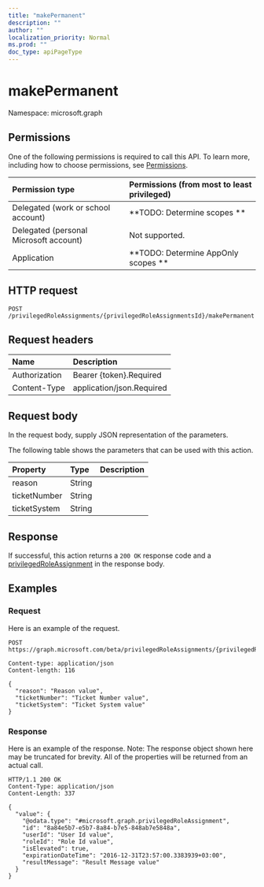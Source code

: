 ```yaml
---
title: "makePermanent"
description: ""
author: ""
localization_priority: Normal
ms.prod: ""
doc_type: apiPageType
---
```


# makePermanent

Namespace: microsoft.graph



## Permissions
One of the following permissions is required to call this API. To learn more, including how to choose permissions, see [Permissions](/concepts/permissions-reference.md).

|Permission type|Permissions (from most to least privileged)|
|:---|:---|
|Delegated (work or school account)|**TODO: Determine scopes **|
|Delegated (personal Microsoft account)|Not supported.|
|Application|**TODO: Determine AppOnly scopes **|

## HTTP request
<!-- {
  "blockType": "ignored"
}
-->
``` http
POST /privilegedRoleAssignments/{privilegedRoleAssignmentsId}/makePermanent
```

## Request headers
|Name|Description|
|:---|:---|
|Authorization|Bearer {token}.Required|
|Content-Type|application/json.Required|

## Request body
In the request body, supply JSON representation of the parameters.

The following table shows the parameters that can be used with this action.

|Property|Type|Description|
|:---|:---|:---|
|reason|String||
|ticketNumber|String||
|ticketSystem|String||



## Response
If successful, this action returns a `200 OK` response code and a [privilegedRoleAssignment](../resources/privilegedroleassignment.md) in the response body.

## Examples

### Request
Here is an example of the request.
<!-- {
  "blockType": "request",
  "name": "privilegedroleassignment_makepermanent"
}
-->
``` http
POST https://graph.microsoft.com/beta/privilegedRoleAssignments/{privilegedRoleAssignmentsId}/makePermanent

Content-type: application/json
Content-length: 116

{
  "reason": "Reason value",
  "ticketNumber": "Ticket Number value",
  "ticketSystem": "Ticket System value"
}
```

### Response
Here is an example of the response. Note: The response object shown here may be truncated for brevity. All of the properties will be returned from an actual call.
<!-- {
  "blockType": "response",
  "truncated": true,
  "@odata.type": "microsoft.graph.privilegedroleassignment"
}
-->
``` http
HTTP/1.1 200 OK
Content-Type: application/json
Content-Length: 337

{
  "value": {
    "@odata.type": "#microsoft.graph.privilegedRoleAssignment",
    "id": "8a84e5b7-e5b7-8a84-b7e5-848ab7e5848a",
    "userId": "User Id value",
    "roleId": "Role Id value",
    "isElevated": true,
    "expirationDateTime": "2016-12-31T23:57:00.3383939+03:00",
    "resultMessage": "Result Message value"
  }
}
```

